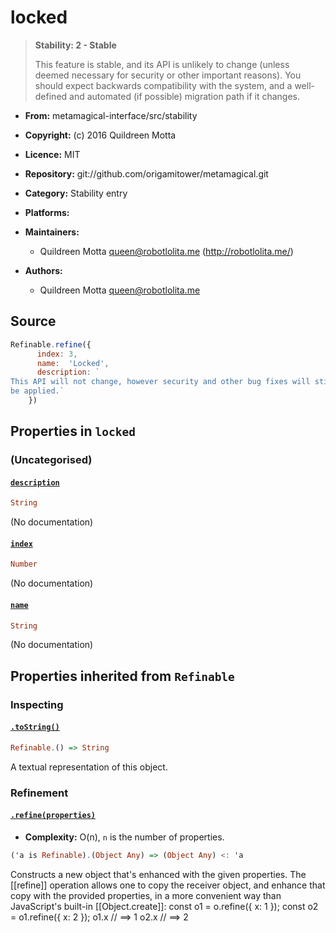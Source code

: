 

# locked





> 
> **Stability: 2 - Stable**
> 
> This feature is stable, and its API is unlikely to change (unless deemed
> necessary for security or other important reasons). You should expect
> backwards compatibility with the system, and a well-defined and automated
> (if possible) migration path if it changes.
> 


  - **From:**
    metamagical-interface/src/stability
  - **Copyright:**
    (c) 2016 Quildreen Motta
  - **Licence:**
    MIT
  - **Repository:**
    git://github.com/origamitower/metamagical.git
  - **Category:**
    Stability entry
  - **Platforms:**
    
  - **Maintainers:**
      - Quildreen Motta <queen@robotlolita.me> (http://robotlolita.me/)
  - **Authors:**
      - Quildreen Motta <queen@robotlolita.me>





## Source


```javascript
Refinable.refine({
      index: 3,
      name:  'Locked',
      description: `
This API will not change, however security and other bug fixes will still
be applied.`
    })
```




## Properties in `locked`




### (Uncategorised)




#### [`description`](locked/description)



```haskell
String
```

(No documentation)



#### [`index`](locked/index)



```haskell
Number
```

(No documentation)



#### [`name`](locked/name)



```haskell
String
```

(No documentation)






## Properties inherited from `Refinable`




### Inspecting




#### [`.toString()`](locked/toString)



```haskell
Refinable.() => String
```

A textual representation of this object.





### Refinement




#### [`.refine(properties)`](locked/refine)

  - **Complexity:**
    O(n), `n` is the number of properties.

```haskell
('a is Refinable).(Object Any) => (Object Any) <: 'a
```

Constructs a new object that's enhanced with the given properties.
The [[refine]] operation allows one to copy the receiver object,
and enhance that copy with the provided properties, in a more
convenient way than JavaScript's built-in [[Object.create]]:
    const o1 = o.refine({ x: 1 });
    const o2 = o1.refine({ x: 2 });
    o1.x  // ==> 1
    o2.x  // ==> 2







